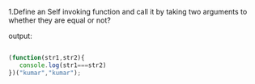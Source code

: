 1.Define an Self invoking function and call it by taking two arguments to whether they are  equal or not?

output:

```javascript

(function(str1,str2){
   console.log(str1===str2)
})("kumar","kumar");

```